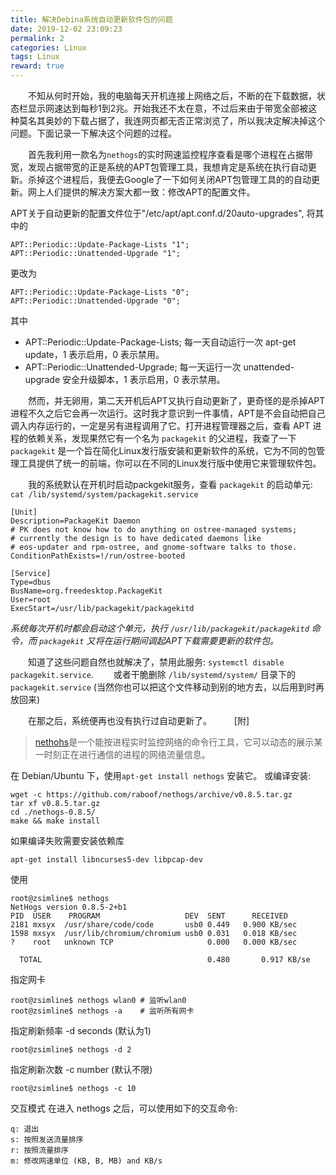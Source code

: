 ```yaml
---
title: 解决Debina系统自动更新软件包的问题
date: 2019-12-02 23:09:23
permalink: 2
categories: Linux
tags: Linux
reward: true
---
```


　　不知从何时开始，我的电脑每天开机连接上网络之后，不断的在下载数据，状态栏显示网速达到每秒1到2兆。开始我还不太在意，不过后来由于带宽全部被这种莫名其奥妙的下载占据了，我连网页都无否正常浏览了，所以我决定解决掉这个问题。下面记录一下解决这个问题的过程。

　　首先我利用一款名为`nethogs`的实时网速监控程序查看是哪个进程在占据带宽，发现占据带宽的正是系统的APT包管理工具，我想肯定是系统在执行自动更新。杀掉这个进程后，我便去Google了一下如何关闭APT包管理工具的的自动更新。网上人们提供的解决方案大都一致：修改APT的配置文件。

APT关于自动更新的配置文件位于"/etc/apt/apt.conf.d/20auto-upgrades", 将其中的
```shell
APT::Periodic::Update-Package-Lists "1";
APT::Periodic::Unattended-Upgrade "1";
```
更改为
```shell
APT::Periodic::Update-Package-Lists "0";
APT::Periodic::Unattended-Upgrade "0";
```
其中
- APT::Periodic::Update-Package-Lists; 每一天自动运行一次 apt-get update，1 表示启用，0 表示禁用。
- APT::Periodic::Unattended-Upgrade; 每一天运行一次 unattended-upgrade 安全升级脚本，1 表示启用，0 表示禁用。
  
　　然而，并无卵用，第二天开机后APT又执行自动更新了，更奇怪的是杀掉APT进程不久之后它会再一次运行。这时我才意识到一件事情，APT是不会自动把自己调入内存运行的，一定是另有进程调用了它。打开进程管理器之后，查看 APT 进程的依赖关系，发现果然它有一个名为 `packagekit` 的父进程，我查了一下 `packagekit` 是一个旨在简化Linux发行版安装和更新软件的系统，它为不同的包管理工具提供了统一的前端，你可以在不同的Linux发行版中使用它来管理软件包。

　　我的系统默认在开机时启动packgekit服务，查看 `packagekit` 的启动单元: 
`cat /lib/systemd/system/packagekit.service`
```shell
[Unit]
Description=PackageKit Daemon
# PK does not know how to do anything on ostree-managed systems;
# currently the design is to have dedicated daemons like
# eos-updater and rpm-ostree, and gnome-software talks to those.
ConditionPathExists=!/run/ostree-booted

[Service]
Type=dbus
BusName=org.freedesktop.PackageKit
User=root
ExecStart=/usr/lib/packagekit/packagekitd
```
*系统每次开机时都会启动这个单元，执行 `/usr/lib/packagekit/packagekitd` 命令，而 `packagekit` 又将在运行期间调起APT下载需要更新的软件包。*

　　知道了这些问题自然也就解决了，禁用此服务: `systemctl disable packagekit.service`.
　　或者干脆删除 `/lib/systemd/system/` 目录下的 `packagekit.service` (当然你也可以把这个文件移动到别的地方去，以后用到时再放回来)

　　在那之后，系统便再也没有执行过自动更新了。
　　
[附]
>[nethohs](https://github.com/raboof/nethogs)是一个能按进程实时监控网络的命令行工具，它可以动态的展示某一时刻正在进行通信的进程的网络流量信息。

在 Debian/Ubuntu 下，使用`apt-get install nethogs` 安装它。
或编译安装:
```shell
wget -c https://github.com/raboof/nethogs/archive/v0.8.5.tar.gz
tar xf v0.8.5.tar.gz 
cd ./nethogs-0.8.5/
make && make install
```
如果编译失败需要安装依赖库
```
apt-get install libncurses5-dev libpcap-dev
```

使用

```shell
root@zsimline$ nethogs
NetHogs version 0.8.5-2+b1
PID  USER    PROGRAM                   DEV  SENT      RECEIVED  
2181 mxsyx  /usr/share/code/code       usb0 0.449   0.900 KB/sec
1598 mxsyx  /usr/lib/chromium/chromium usb0 0.031   0.018 KB/sec
?    root   unknown TCP                     0.000   0.000 KB/sec

  TOTAL                                     0.480       0.917 KB/se
```

指定网卡
```shell
root@zsimline$ nethogs wlan0 # 监听wlan0
root@zsimline$ nethogs -a    # 监听所有网卡
```

指定刷新频率 -d seconds (默认为1)
```shell
root@zsimline$ nethogs -d 2
```

指定刷新次数 -c number (默认不限)
```shell
root@zsimline$ nethogs -c 10
```

交互模式
在进入 nethogs 之后，可以使用如下的交互命令:
```shell
q: 退出
s: 按照发送流量排序
r: 按照流量排序
m: 修改网速单位 (KB, B, MB) and KB/s
```